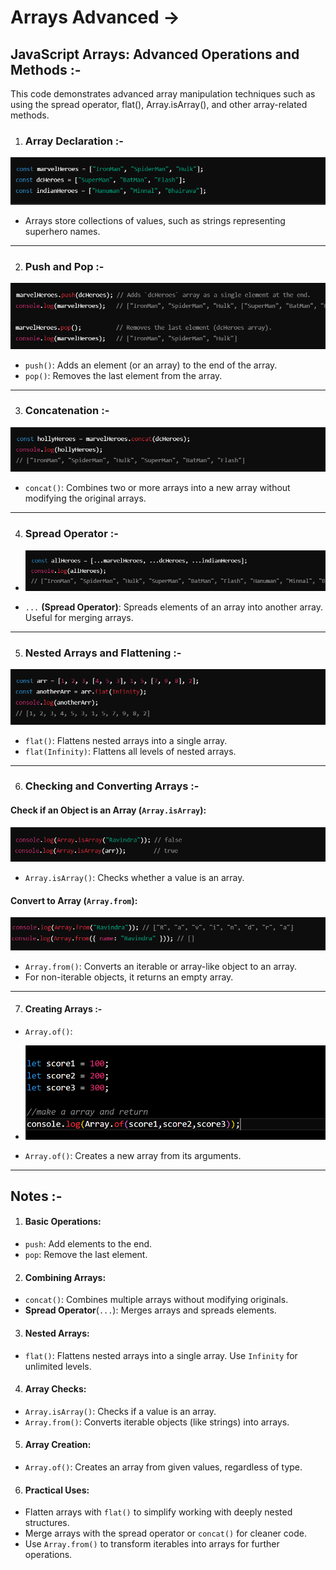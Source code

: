 # Arrays Advanced ->

## JavaScript Arrays: Advanced Operations and Methods :-
This code demonstrates advanced array manipulation techniques such as using the spread operator, flat(), Array.isArray(), and other array-related methods.


1. ### Array Declaration :-
![alt text](../Images/image-71.png)

- Arrays store collections of values, such as strings representing superhero names.

__________________________________________________________________________________________________________________________________

2. ### Push and Pop :-
![alt text](../Images/image-72.png)

- `push()`: Adds an element (or an array) to the end of the array.
- `pop()`: Removes the last element from the array.

__________________________________________________________________________________________________________________________________

3. ### Concatenation :-

![alt text](../Images/image-73.png)

- `concat()`: Combines two or more arrays into a new array without modifying the original arrays.

__________________________________________________________________________________________________________________________________

4. ### Spread Operator :-

- ![alt text](../Images/image-74.png)

- `...` **(Spread Operator)**: Spreads elements of an array into another array. Useful for merging arrays.

__________________________________________________________________________________________________________________________________

5. ### Nested Arrays and Flattening :-

![alt text](../Images/image-75.png)

- `flat()`: Flattens nested arrays into a single array.
-    `flat(Infinity)`: Flattens all levels of nested arrays.

__________________________________________________________________________________________________________________________________

6. ### Checking and Converting Arrays :-
#### Check if an Object is an Array (`Array.isArray`):
![alt text](../Images/image-76.png)

- `Array.isArray()`: Checks whether a value is an array.

#### Convert to Array (`Array.from`):
![alt text](../Images/image-77.png)

- `Array.from()`: Converts an iterable or array-like object to an array.
- For non-iterable objects, it returns an empty array.

_________________________________________________________________________________________________________________________________

7. #### Creating Arrays :-
- `Array.of()`:
- ![alt text](../Images/image-78.png)

- `Array.of()`: Creates a new array from its arguments.

________________________________________________________________________________________________________________________________

## Notes :-

1. #### Basic Operations:
- `push`: Add elements to the end.
- `pop`: Remove the last element.

2. #### Combining Arrays:
- `concat()`: Combines multiple arrays without modifying originals.
- **Spread Operator**(`...`): Merges arrays and spreads elements.

3. #### Nested Arrays:
- `flat()`: Flattens nested arrays into a single array. Use `Infinity` for unlimited levels.

4. #### Array Checks:
- `Array.isArray()`: Checks if a value is an array.
- `Array.from()`: Converts iterable objects (like strings) into arrays.

5. #### Array Creation:
- `Array.of()`: Creates an array from given values, regardless of type.

6. #### Practical Uses:
- Flatten arrays with `flat()` to simplify working with deeply nested structures.
- Merge arrays with the spread operator or `concat()` for cleaner code.
- Use `Array.from()` to transform iterables into arrays for further operations.